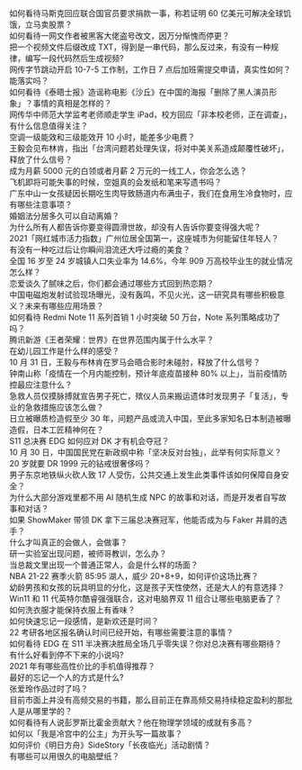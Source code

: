 如何看待马斯克回应联合国官员要求捐款一事，称若证明 60 亿美元可解决全球饥饿，立马卖股票？  
如何看待一网文作者被黑客大佬盗号改文，因万分惭愧而停更？  
把一个视频文件后缀改成 TXT，得到是一串代码，那么反过来，有没有一种规律，编写一段代码然后生成视频?  
网传字节跳动开启 10-7-5 工作制，工作日 7 点后加班需提交申请，真实性如何？能落实吗？  
如何看待《泰晤士报》造谣称电影《沙丘》在中国的海报「删除了黑人演员形象」？事情的真相是怎样的？  
网传华中师范大学监考老师顺走学生 iPad，校方回应「非本校老师，正在调查」，有什么信息值得关注？  
空调一级能效和三级能效开 10 小时，能差多少电费？  
王毅会见布林肯，指出「台湾问题若处理失误，将对中美关系造成颠覆性破坏」，释放了什么信号？  
成为月薪 5000 元的白领或者月薪 2 万元的一线工人，你会怎么选？  
飞机即将可能失事的时候，空姐真的会发纸和笔来写遗书吗？  
广东中山一女孩疑因长期吃生肉导致肠道内布满虫子，我们在食用生冷食物时，应有哪些注意事项？  
婚姻法分居多久可以自动离婚？  
为什么所有人都告诉你要变得圆滑世故，却没有人告诉你要变得强大呢？  
2021「网红城市活力指数」广州位居全国第一，这座城市为何能留住年轻人？  
有没有一种吃过后让你瞬间泪流还大呼过瘾的美食？  
全国 16 岁至 24 岁城镇人口失业率为 14.6%，今年 909 万高校毕业生的就业情况怎么样？  
恋爱谈久了腻味之后，你们都会通过哪些方式回到热恋期？  
中国电磁炮发射试验现场曝光，没有轰鸣，不见火光，这一研究具有哪些积极意义？未来有哪些应用场景？  
如何看待 Redmi Note 11 系列首销 1 小时突破 50 万台，Note 系列策略成功了吗？  
腾讯新游《王者荣耀：世界》在世界范围内属于什么水平？  
在幼儿园工作是什么样的感受？  
10 月 31 日，王毅与布林肯在罗马会晤合影时未碰肘，释放了什么信号？  
钟南山称「疫情在一个月内能控制，预计年底疫苗接种 80% 以上」，当前疫情防控最应注意什么？  
急救人员仅摸脉搏就宣告男子死亡，殡仪人员来搬运遗体时发现男子「复活」，专业的急救措施应该怎么做？  
日立被曝质检造假至少 30 年，问题产品或流入中国，至此多家知名日本制造被曝造假，日本工匠精神何在？  
S11 总决赛 EDG 如何应对 DK 才有机会夺冠？  
10 月 30 日，中国国民党在新政纲中称「坚决反对台独」，此举有何实际意义？  
20 岁就要 DR 1999 元的钻戒很奢侈吗？  
男子东京地铁纵火砍人致 17 人受伤，公共交通上发生此类事件该如何保障自身安全？  
为什么大部分游戏里都不用 AI 随机生成 NPC 的故事和对话，而是开发者自写故事和对话？  
如果 ShowMaker 带领 DK 拿下三届总决赛冠军，他能否成为与 Faker 并肩的选手？  
什么才叫真正的会做人，会做事？  
研一实验室出现问题，被师哥教训，怎么办？  
当总裁文里出现一个普通正常人，会是什么样的场面？  
NBA 21-22 赛季火箭 85:95 湖人，威少 20+8+9，如何评价这场比赛？  
幼龄男孩和女孩的玩具明显的分化，这是孩子天性使然，还是大人的有意选择？  
Win11 和 11 代英特尔酷睿强强联合，这对电脑界双 11 组合让哪些电脑更香了？  
如何洗衣服才能保持衣服上有香味？  
如何快速忘记一段感情，是新欢还是时间？  
22 考研各地区报名确认时间已经开始，有哪些需要注意的事情？  
如何看待 EDG 在 S11 半决赛决胜局全场几乎零失误？你对总决赛有哪些期待？  
有什么好看到停不下来的小说吗?  
2021 年有哪些高性价比的手机值得推荐？  
最好的忘记一个人的方式是什么?  
张爱玲作品过时了吗？  
目前市面上并没有高频交易的书籍，那么目前正在靠高频交易持续稳定盈利的那批人是从哪里学的？  
如何看待有人说彭罗斯比霍金贡献大？他在物理学领域的成就有多高？  
如何以「我是冷宫中的公主」为开头写一篇故事？  
如何评价《明日方舟》SideStory「长夜临光」活动剧情？  
有哪些可以用很久的电脑壁纸？  
